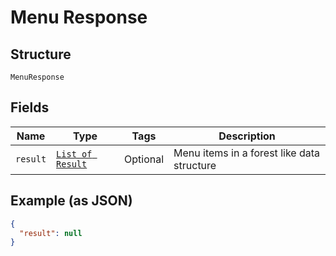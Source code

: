 
# Menu Response

## Structure

`MenuResponse`

## Fields

| Name | Type | Tags | Description |
|  --- | --- | --- | --- |
| `result` | [`List of Result`](/doc/models/result.md) | Optional | Menu items in a forest like data structure |

## Example (as JSON)

```json
{
  "result": null
}
```


